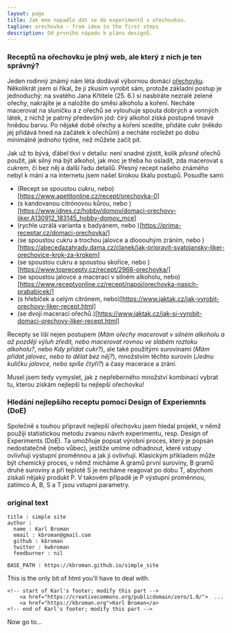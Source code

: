 ```yaml
---
layout: page
title: Jak mne napadlo dát se do experimentů s ořechovkou.
tagline: orechovka - from idea to the first steps
description: Od prvního nápadu k plánu designů.
---
```


### Receptů na ořechovku je plný web, ale který z nich je ten správný?

Jeden rodinný známý nám léta dodával výbornou domácí [ořechovku](https://cs.wikipedia.org/wiki/O%C5%99echovka_(n%C3%A1poj)). Několikrát jsem si říkal, že ji zkusím vyrobit sám, protože základní postup je jednoduchý: na svatého Jana Křtitele (25. 6.) si nasbíráte nezralé zelené ořechy, nakrájíte je a naložíte do směsi alkoholu a koření. Necháte macerovat na sluníčku a z ořechů se vylouhuje spouta dobrých a vonných látek, z nichž je patrný především jód: čirý alkohol získá postupně tmavě hnědou barvu. Po nějaké době ořechy a koření scedíte, přidáte cukr (někdo jej přidává hned na začátek k ořechům) a necháte rozležet po dobu minimálně jednoho týdne, než můžete začít pít. 

Jak už to bývá, ďábel tkví v detailu: není snadné zjistit, kolik _přesně_ ořechů použít, jak silný má být alkohol, jak moc je třeba ho osladit, zda macerovat s cukrem, či bez něj a další řadu detailů. Přesný recept našeho známého nebyl k mání a na internetu jsem našel širokou škálu postupů. Posuďte sami: 

- (Recept se spoustou cukru, nebo)[https://www.apetitonline.cz/recept/orechovka-0]
- (s kandovanou citrónovou kůrou, nebo )[https://www.idnes.cz/hobby/domov/domaci-orechovy-liker.A130912_183145_hobby-domov_mce]
- (rychle uzrálá varianta s badyánem, nebo )[https://prima-receptar.cz/domaci-orechovka/]
- (se spoustou cukru a trochou jalovce a dlooouhým zráním, nebo )[https://abecedazahrady.dama.cz/clanek/jak-pripravit-svatojansky-liker-orechovice-krok-za-krokem]
- (se spoustou cukru a spoustou skořice, nebo )[https://www.toprecepty.cz/recept/2968-orechovka/]
- (se spoustou jalovce a macerací v silném alkoholu, nebo)[https://www.receptyonline.cz/recept/napoj/orechovka-nasich-prababicek/]
- (s hřebíček a celým citrónem, nebo)[https://www.jaktak.cz/jak-vyrobit-orechovy-liker-recept.html]
- (se dvojí macerací ořechů.)[https://www.jaktak.cz/jak-si-vyrobit-domaci-orechovy-liker-recept.html]

Recepty se liší nejen postupem (_Mám ořechy macerovat v silném alkoholu a až později výluh zředit, nebo macerovat rovnou ve slabém roztoku alkoholu?_, nebo _Kdy přidat cukr?_), ale také použitými surovinami (_Mám přidat jalovec, nebo to dělat bez něj?_), množstvím těchto surovin (_Jednu kuličku jalovce, nebo spíše čtyři?_) a časy macerace a zrání. 

Musel jsem tedy vymyslet, jak z nepřeberného množství kombinací vybrat tu, kterou získám nejlepší tu nejlepší ořechovku! 

### Hledání nejlepšího receptu pomocí Design of Experiemnts (DoE)

Společně s touhou připravit nejlepší ořechovku jsem hledal projekt, v němž použiji statistickou metodu zvanou návrh experimentu, resp. Design of Experiments (DoE). Ta umožňuje popsat výrobní proces, který je popsán nedostatečně (nebo vůbec), jestliže umíme odhadnout, které vstupy ovlivňují výstupní proměnnou a jak ji ovlivňují. Klasickým příkladem může být chemický proces, v němž mícháme A gramů první suroviny, B gramů druhé suroviny a při teplotě S je necháme reagovat po dobu T, abychom získali nějaký produkt P. V takovém případě je P výstupní proměnnou, zatímco A, B, S a T jsou vstupní parametry.



### original text

    title : simple site
    author :
      name : Karl Broman
      email : kbroman@gmail.com
      github : kbroman
      twitter : kwbroman
      feedburner : nil

    BASE_PATH : https://kbroman.github.io/simple_site

This is the only bit of html you'll have to deal with.

    <!-- start of Karl's footer; modify this part -->
        <a href="https://creativecommons.org/publicdomain/zero/1.0/">  ...
        <a href="https://kbroman.org">Karl Broman</a>
    <!-- end of Karl's footer; modify this part -->

Now go to...